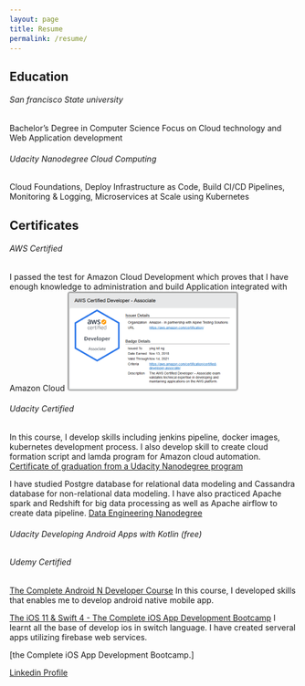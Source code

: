 ```yaml
---
layout: page
title: Resume
permalink: /resume/
---
```

## Education

###### San francisco State university
Bachelor’s Degree in Computer Science
Focus on Cloud technology and Web Application development

###### Udacity Nanodegree Cloud Computing
Cloud Foundations, Deploy Infrastructure as Code, Build CI/CD Pipelines, Monitoring & Logging, Microservices at Scale using Kubernetes



## Certificates

###### AWS Certified
I passed the test for Amazon Cloud Development which proves that I have enough knowledge to administration and build Application integrated with Amazon Cloud
![AWS Developer Associate](/assets/img/AWS-Certified-Developer-small.png)

###### Udacity Certified
In this course, I develop skills including jenkins pipeline, docker images, kubernetes development process. I also develop skill to create cloud formation script and lamda program for Amazon cloud automation.
[Certificate of graduation from a Udacity Nanodegree program](https://graduation.udacity.com/confirm/CKHPCYDZ)

I have studied Postgre database for relational data modeling and Cassandra database for non-relational data modeling. I have also practiced Apache spark and Redshift for big data processing as well as Apache airflow to create data pipeline.
[Data Engineering Nanodegree](https://graduation.udacity.com/nd027)

###### Udacity Developing Android Apps with Kotlin (free)


###### Udemy Certified
[The Complete Android N Developer Course](https://www.udemy.com/certificate/UC-79e47552-daad-4d15-a261-55c3871fdbcf/)
In this course, I developed skills that enables me to develop android native mobile app.

[The iOS 11 & Swift 4 - The Complete iOS App Development Bootcamp](https://www.udemy.com/certificate/UC-b4f88536-267c-4837-96fc-1d901a4c6b25/)
I learnt all the base of develop ios in switch language. I have created serveral apps utilizing firebase web services.

[the Complete iOS App Development Bootcamp.]


[Linkedin Profile](https://www.linkedin.com/in/ying-kit-ng-0217ba52/)

    